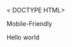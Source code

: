 < DOCTYPE HTML>
 <html>
  <head>
   <tittle>Mobile-Friendly</tittle>
  </head>
  <body>
  <p>Hello world</p>
  </body>
</html>
  
